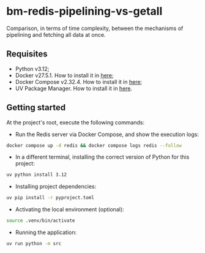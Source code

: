 # bm-redis-pipelining-vs-getall

Comparison, in terms of time complexity, between the mechanisms of pipelining and fetching all data at once.

## Requisites
- Python v3.12;
- Docker v27.5.1. How to install it in [here](https://docs.docker.com/engine/install/ubuntu/);
- Docker Compose v2.32.4. How to install it in [here](https://docs.docker.com/compose/install/linux/); 
- UV Package Manager. How to install it in [here](https://docs.astral.sh/uv/getting-started/installation/).

## Getting started

At the project's root, execute the following commands:

- Run the Redis server via Docker Compose, and show the execution logs:
```bash
docker compose up -d redis && docker compose logs redis --follow
```


- In a different terminal, installing the correct version of Python for this project:
```bash
uv python install 3.12
```

- Installing project dependencies:
```bash
uv pip install -r pyproject.toml
```

- Activating the local environment (optional):
```bash
source .venv/bin/activate
```

- Running the application:
```bash
uv run python -m src 
```
